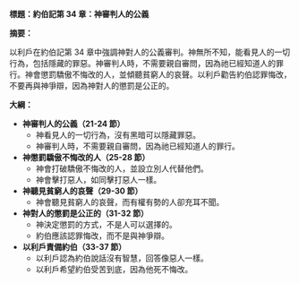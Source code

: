 **標題：約伯記第 34 章：神審判人的公義**

**摘要：**

以利戶在約伯記第 34 章中強調神對人的公義審判。神無所不知，能看見人的一切行為，包括隱藏的罪惡。神審判人時，不需要親自審問，因為祂已經知道人的罪行。神會懲罰驕傲不悔改的人，並傾聽貧窮人的哀聲。以利戶勸告約伯認罪悔改，不要再與神爭辯，因為神對人的懲罰是公正的。

**大綱：**

* **神審判人的公義（21-24 節）**
    * 神看見人的一切行為，沒有黑暗可以隱藏罪惡。
    * 神審判人時，不需要親自審問，因為祂已經知道人的罪行。
* **神懲罰驕傲不悔改的人（25-28 節）**
    * 神會打破驕傲不悔改的人，並設立別人代替他們。
    * 神會擊打惡人，如同擊打惡人一樣。
* **神聽見貧窮人的哀聲（29-30 節）**
    * 神會聽見貧窮人的哀聲，而有權有勢的人卻充耳不聞。
* **神對人的懲罰是公正的（31-32 節）**
    * 神決定懲罰的方式，不是人可以選擇的。
    * 約伯應該認罪悔改，而不是與神爭辯。
* **以利戶責備約伯（33-37 節）**
    * 以利戶認為約伯說話沒有智慧，回答像惡人一樣。
    * 以利戶希望約伯受苦到底，因為他死不悔改。